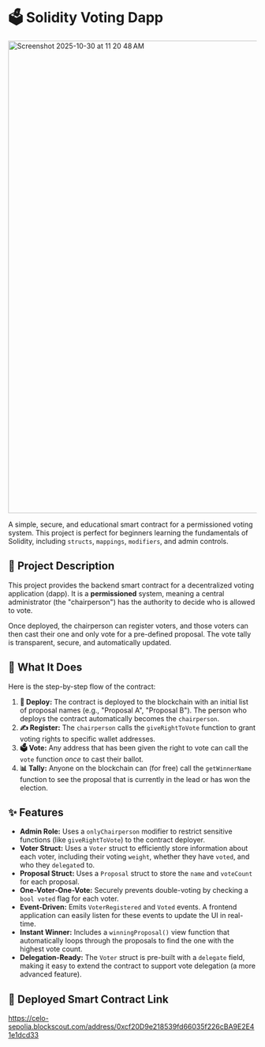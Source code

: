 # 🗳️ Solidity Voting Dapp

<img width="1470" height="956" alt="Screenshot 2025-10-30 at 11 20 48 AM" src="https://github.com/user-attachments/assets/13c21201-59f9-489b-a050-1e7153fddbab" />


A simple, secure, and educational smart contract for a permissioned voting system. This project is perfect for beginners learning the fundamentals of Solidity, including `structs`, `mappings`, `modifiers`, and admin controls.

## 📜 Project Description

This project provides the backend smart contract for a decentralized voting application (dapp). It is a **permissioned** system, meaning a central administrator (the "chairperson") has the authority to decide who is allowed to vote.

Once deployed, the chairperson can register voters, and those voters can then cast their one and only vote for a pre-defined proposal. The vote tally is transparent, secure, and automatically updated.

## 🤔 What It Does

Here is the step-by-step flow of the contract:

1.  **🚀 Deploy:** The contract is deployed to the blockchain with an initial list of proposal names (e.g., "Proposal A", "Proposal B"). The person who deploys the contract automatically becomes the `chairperson`.
2.  **✍️ Register:** The `chairperson` calls the `giveRightToVote` function to grant voting rights to specific wallet addresses.
3.  **🗳️ Vote:** Any address that has been given the right to vote can call the `vote` function *once* to cast their ballot.
4.  **📊 Tally:** Anyone on the blockchain can (for free) call the `getWinnerName` function to see the proposal that is currently in the lead or has won the election.

## ✨ Features

* **Admin Role:** Uses a `onlyChairperson` modifier to restrict sensitive functions (like `giveRightToVote`) to the contract deployer.
* **Voter Struct:** Uses a `Voter` struct to efficiently store information about each voter, including their voting `weight`, whether they have `voted`, and who they `delegate`d to.
* **Proposal Struct:** Uses a `Proposal` struct to store the `name` and `voteCount` for each proposal.
* **One-Voter-One-Vote:** Securely prevents double-voting by checking a `bool voted` flag for each voter.
* **Event-Driven:** Emits `VoterRegistered` and `Voted` events. A frontend application can easily listen for these events to update the UI in real-time.
* **Instant Winner:** Includes a `winningProposal()` view function that automatically loops through the proposals to find the one with the highest vote count.
* **Delegation-Ready:** The `Voter` struct is pre-built with a `delegate` field, making it easy to extend the contract to support vote delegation (a more advanced feature).

## 🔗 Deployed Smart Contract Link

https://celo-sepolia.blockscout.com/address/0xcf20D9e218539fd66035f226cBA9E2E41e1dcd33

